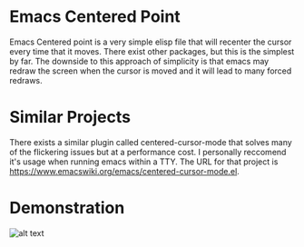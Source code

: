 # Emacs Centered Point

Emacs Centered point is a very simple elisp file that will recenter the cursor every time that it moves. There exist other packages, but this is the simplest by far. The downside to this approach of simplicity is that emacs may redraw the screen when the cursor is moved and it will lead to many forced redraws. 

# Similar Projects

There exists a similar plugin called centered-cursor-mode that solves many of the flickering issues but at a performance cost. I personally reccomend it's usage when running emacs within a TTY. The URL for that project is https://www.emacswiki.org/emacs/centered-cursor-mode.el.

# Demonstration
![alt text](img/Recording.gif "Gif demonstration")
